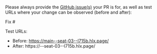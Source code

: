 Please always provide the [GitHub issue(s)](../issues) your PR is for, as well as test URLs where your change can be observed (before and after):

Fix #<gh-issue-id>

Test URLs:
- Before: https://main--seat-03--l715b.hlx.page/
- After: https://<branch>--seat-03--l715b.hlx.page/
